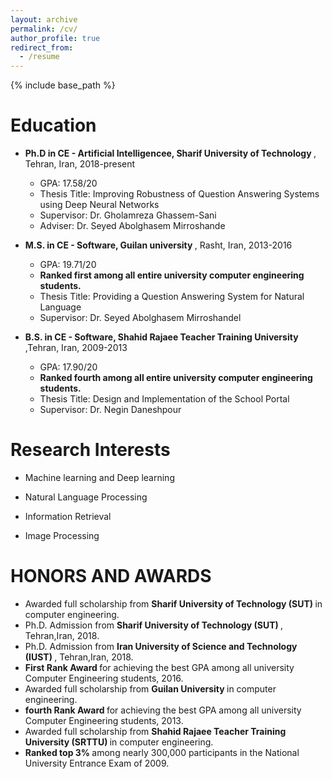 ```yaml
---
layout: archive
permalink: /cv/
author_profile: true
redirect_from:
  - /resume
---
```


{% include base_path %}

# Education


* <b>Ph.D in CE - Artificial Intelligencee, Sharif University of Technology </b>, Tehran, Iran, 2018-present
   *  GPA: 17.58/20
   *  Thesis Title: Improving Robustness of Question Answering Systems using Deep Neural Networks
   *  Supervisor: Dr. Gholamreza Ghassem-Sani
   *  Adviser: Dr. Seyed Abolghasem Mirroshande
   
* <b>M.S. in CE - Software, Guilan university </b>, Rasht, Iran, 2013-2016
   *  GPA: 19.71/20 
   *  <b> Ranked first among all entire university computer engineering students.</b>
   *  Thesis Title: Providing a Question Answering System for Natural Language
   *  Supervisor: Dr. Seyed Abolghasem Mirroshandel
* <b>B.S. in CE - Software, Shahid Rajaee Teacher Training University </b>,Tehran, Iran, 2009-2013
  *  GPA: 17.90/20 
  * <b> Ranked fourth among all entire university computer engineering students.</b> 
  * Thesis Title: Design and Implementation of the School Portal	
  * Supervisor: Dr. Negin Daneshpour
  
  
  
# Research Interests 



* Machine learning and Deep learning

* Natural Language Processing

* Information Retrieval

* Image Processing 



# HONORS AND AWARDS



* Awarded full scholarship from <b> Sharif University of Technology (SUT) </b> in computer engineering.
* Ph.D. Admission from <b> Sharif University of Technology (SUT) </b>, Tehran,Iran, 2018.
* Ph.D. Admission from <b> Iran University of Science and Technology (IUST) </b>, Tehran,Iran, 2018.
* <b> First Rank Award </b> for achieving the best GPA among all university Computer Engineering students, 2016.
* Awarded full scholarship from <b> Guilan University </b> in computer engineering.
* <b> fourth Rank Award </b> for achieving the best GPA among all university Computer Engineering students, 2013.
* Awarded full scholarship from <b> Shahid Rajaee Teacher Training University (SRTTU) </b> in computer engineering.
* <b> Ranked top 3% </b> among nearly 300,000 participants in the National University Entrance Exam of 2009.



  
  

